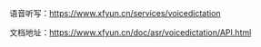 语音听写：https://www.xfyun.cn/services/voicedictation

文档地址：https://www.xfyun.cn/doc/asr/voicedictation/API.html



